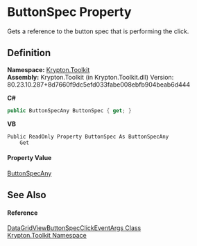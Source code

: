 # ButtonSpec Property


Gets a reference to the button spec that is performing the click.



## Definition
**Namespace:** <a href="79d2eac2-21f4-54ff-7552-b20c33c30600.md">Krypton.Toolkit</a>  
**Assembly:** Krypton.Toolkit (in Krypton.Toolkit.dll) Version: 80.23.10.287+8d7660f9dc5efd033fabe008ebfb904beab6d444

**C#**
``` C#
public ButtonSpecAny ButtonSpec { get; }
```
**VB**
``` VB
Public ReadOnly Property ButtonSpec As ButtonSpecAny
	Get
```



#### Property Value
<a href="3a778fe3-a06d-2943-d65e-0ad3106713b4.md">ButtonSpecAny</a>

## See Also


#### Reference
<a href="f99eea2f-ff82-8e5f-e8e5-67bf76f58290.md">DataGridViewButtonSpecClickEventArgs Class</a>  
<a href="79d2eac2-21f4-54ff-7552-b20c33c30600.md">Krypton.Toolkit Namespace</a>  

